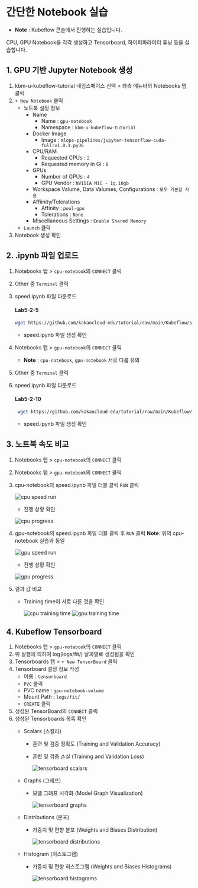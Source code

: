 # 간단한 Notebook 실습
   - **Note** : Kubeflow 콘솔에서 진행하는 실습입니다.

CPU, GPU Notebook을 각각 생성하고 Tensorboard, 하이퍼파라미터 튜닝 등을 실습합니다.

## 1. GPU 기반 Jupyter Notebook 생성
1. kbm-u-kubeflow-tutorial 네임스페이스 선택 > 좌측 메뉴바의 Notebooks 탭 클릭
2. `+ New Notebook` 클릭
   - 노트북 설정 정보
      - Name
         - Name : `gpu-notebook`
         - Namespace : `kbm-u-kubeflow-tutorial`
      - Docker Image
         -  Image : `mlops-pipelines/jupyter-tensorflow-cuda-full:v1.0.1.py36`
      - CPU/RAM
         - Requested CPUs : `2`
         - Requested memory in Gi : `8`
      - GPUs
         - Number of GPUs : `4` 
         - GPU Vendor : `NVIDIA MIC - 1g.10gb`  
      - Workspace Valume, Data Valumes, Configurations : `모두 기본값 사용`
      - Affiinity/Tolerations
         - Affinity : `pool-gpu`
         - Tolerations : `None`
      - Miscellaneous Settings : `Enable Shared Memory`
   - `Launch` 클릭
3. Notebook 생성 확인

## 2. .ipynb 파일 업로드
1. Notebooks 탭 > `cpu-notebook`의 `CONNECT` 클릭
2. Other 중 `Terminal` 클릭
3. speed.ipynb 파일 다운로드
   #### **Lab5-2-5**
   ```bash
   wget https://github.com/kakaocloud-edu/tutorial/raw/main/Kubeflow/src/ipynb/speed.ipynb
   ```
   - speed.ipynb 파일 생성 확인

4. Notebooks 탭 > `gpu-notebook`의 `CONNECT` 클릭
   - **Note** : `cpu-notebook`, `gpu-notebook` 서로 다름 유의
5. Other 중 `Terminal` 클릭
6. speed.ipynb 파일 다운로드
    #### **Lab5-2-10**
   ```bash
    wget https://github.com/kakaocloud-edu/tutorial/raw/main/Kubeflow/src/ipynb/speed.ipynb
   ```
   - speed.ipynb 파일 생성 확인

## 3. 노트북 속도 비교
1. Notebooks 탭 > `cpu-notebook`의 `CONNECT` 클릭
2. Notebooks 탭 > `gpu-notebook`의 `CONNECT` 클릭
3. cpu-notebook의 speed.ipynb 파일 더블 클릭 `RUN` 클릭

   ![cpu speed run](https://github.com/KOlizer/tutorial/assets/127844467/f8882625-4f13-42d1-a775-1f10524da24a)
   
   - 진행 상황 확인
   
   ![cpu progress](https://github.com/KOlizer/tutorial/assets/127844467/c8a371d6-9b91-4fcb-a293-ee44682a0968)

4. gpu-notebook의 speed.ipynb 파일 더블 클릭 후 `RUN` 클릭
   **Note**: 위의 cpu-notebook 실습과 동일

   ![gpu speed run](https://github.com/KOlizer/tutorial/assets/127844467/f8882625-4f13-42d1-a775-1f10524da24a)

   - 진행 상황 확인

   ![gpu progress](https://github.com/KOlizer/tutorial/assets/127844467/c8a371d6-9b91-4fcb-a293-ee44682a0968)

5. 결과 값 비교
   - Training time이 서로 다른 것을 확인

     ![cpu training time](https://github.com/KOlizer/tutorial/assets/127844467/0c66ab5b-5aae-4a70-9cce-357e1965bbb5)
     ![gpu training time](https://github.com/KOlizer/tutorial/assets/127844467/6b47a691-640e-4fd6-b857-7c8f05d92a9a)

## 4. Kubeflow Tensorboard
1. Notebooks 탭 > `gpu-notebook`의 `CONNECT` 클릭
2. 위 실행에 의하여 log(logs/fit/) 날짜별로 생성됨을 확인
3. Tensorboards 탭 > `+ New TensorBoard` 클릭
4. Tensorboard 설정 정보 작성
   - 이름 : `tensorboard`
   - `PVC` 클릭
   - PVC name : `gpu-notebook-volume`
   - Mount Path : `logs/fit/`
   - `CREATE` 클릭
5. 생성된 TensorBoard의 `CONNECT` 클릭
6. 생성된 Tensorboards 목록 확인
   - Scalars (스칼라)
      - 훈련 및 검증 정확도 (Training and Validation Accuracy)
      - 훈련 및 검증 손실 (Training and Validation Loss)
      
        ![tensorboard scalars](https://github.com/KOlizer/tutorial/assets/127844467/451e818d-8593-4ca5-aaf4-82eb0ba9d0a4)

   - Graphs (그래프)
      - 모델 그래프 시각화 (Model Graph Visualization)
      
        ![tensorboard graphs](https://github.com/KOlizer/tutorial/assets/127844467/1a6dc343-3067-4f7b-adaf-317fcae81418)

   - Distributions (분포)
      - 가중치 및 편향 분포 (Weights and Biases Distribution)
      
        ![tensorboard distributions](https://github.com/KOlizer/tutorial/assets/127844467/cf7d6531-5768-4e4b-88b2-e9e366558934)

   - Histogram (히스토그램)
      - 가중치 및 편향 히스토그램 (Weights and Biases Histograms)
      
        ![tensorboard histograms](https://github.com/KOlizer/tutorial/assets/127844467/fc059c5d-45f4-4c47-89f2-e34fff839acb)
